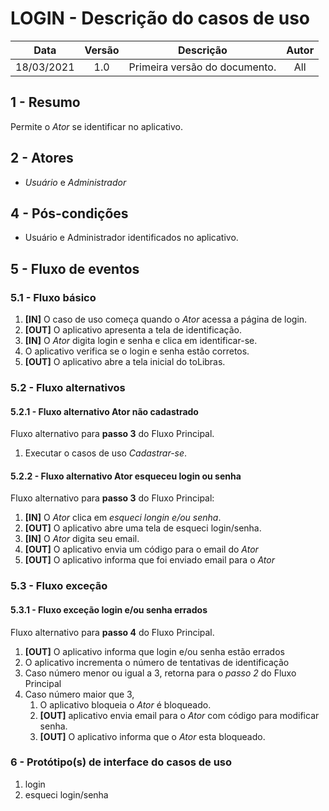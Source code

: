 # LOGIN - Descrição do casos de uso

|    Data    | Versão |           Descrição           | Autor |
| :--------: | :----: | :---------------------------: | :---: |
| 18/03/2021 |  1.0   | Primeira versão do documento. |  All  |

## **1 - Resumo**

   Permite o _Ator_ se identificar no aplicativo.

## **2 - Atores**
   - _Usuário_ e _Administrador_

## **4 - Pós-condições**
   - Usuário e Administrador identificados no aplicativo.

## **5 - Fluxo de eventos**

### **5.1 - Fluxo básico**
   1. **[IN]** O caso de uso começa quando o _Ator_ acessa a página de login.
   2. **[OUT]** O aplicativo apresenta a tela de identificação.
   3. **[IN]** O _Ator_ digita login e senha e clica em identificar-se.
   4. O aplicativo verifica se o login e senha estão corretos.
   5. **[OUT]** O aplicativo abre a tela inicial do toLibras. 

### **5.2 - Fluxo alternativos**

#### **5.2.1 - Fluxo alternativo Ator não cadastrado**
   Fluxo alternativo para **passo 3** do Fluxo Principal.
   1. Executar o casos de uso _Cadastrar-se_.
   
#### **5.2.2 - Fluxo alternativo Ator esqueceu login ou senha**
   Fluxo alternativo para **passo 3** do Fluxo Principal:
   1. **[IN]** O _Ator_ clica em _esqueci longin e/ou senha_.
   2. **[OUT]** O aplicativo abre uma tela de esqueci login/senha.
   3. **[IN]** O _Ator_ digita seu email.
   4. **[OUT]** O aplicativo envia um código para o email do _Ator_
   5. **[OUT]** O aplicativo informa que foi enviado email para o _Ator_

### **5.3 - Fluxo exceção**

#### **5.3.1 - Fluxo exceção login e/ou senha errados**
   Fluxo alternativo para **passo 4** do Fluxo Principal.
   1. **[OUT]** O aplicativo informa que login e/ou senha estão errados
   2. O aplicativo incrementa o número de tentativas de identificação
   3. Caso número menor ou igual a 3, retorna para o _passo 2_ do Fluxo Principal
   4. Caso número maior que 3, 
      1. O aplicativo bloqueia o _Ator_ é bloqueado.
      2. **[OUT]** aplicativo envia email para o _Ator_ com código para modificar senha.
      3. **[OUT]** O aplicativo informa que o _Ator_ esta bloqueado.

### **6 - Protótipo(s) de interface do casos de uso**

1. login
2. esqueci login/senha
